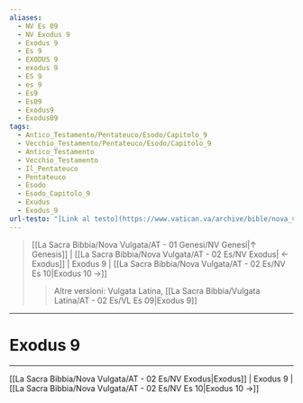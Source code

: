 ```yaml
---
aliases:
  - NV Es 09
  - NV Exodus 9
  - Exodus 9
  - Es 9
  - EXODUS 9
  - exodus 9
  - ES 9
  - es 9
  - Es9
  - Es09
  - Exodus9
  - Exodus09
tags:
  - Antico_Testamento/Pentateuco/Esodo/Capitolo_9
  - Vecchio_Testamento/Pentateuco/Esodo/Capitolo_9
  - Antico_Testamento
  - Vecchio_Testamento
  - Il_Pentateuco
  - Pentateuco
  - Esodo
  - Esodo_Capitolo_9
  - Exudus
  - Exodus_9
url-testo: "[Link al testo](https://www.vatican.va/archive/bible/nova_vulgata/documents/nova-vulgata_vt_exodus_lt.html)"
---
```


> [[La Sacra Bibbia/Nova Vulgata/AT - 01 Genesi/NV Genesi|↑ Genesis]] | [[La Sacra Bibbia/Nova Vulgata/AT - 02 Es/NV Exodus| ← Exodus]] <span class="bianco">| Exodus 9 |</span> [[La Sacra Bibbia/Nova Vulgata/AT - 02 Es/NV Es 10|Exodus 10 →]]
>> <span class="verde">Altre versioni:</span>
>> Vulgata Latina, [[La Sacra Bibbia/Vulgata Latina/AT - 02 Es/VL Es 09|Exodus 9]]

---

# Exodus 9

---

[[La Sacra Bibbia/Nova Vulgata/AT - 02 Es/NV Exodus|Exodus]] | Exodus 9 | [[La Sacra Bibbia/Nova Vulgata/AT - 02 Es/NV Es 10|Exodus 10 →]]